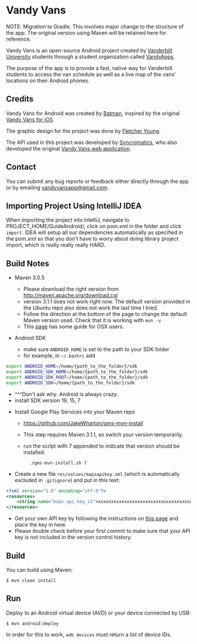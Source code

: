 Vandy Vans
==========

NOTE: Migration to Gradle. This involves major change to the structure of the app. The original version using Maven 
will be retained here for reference.

Vandy Vans is an open-source Android project created by [Vanderbilt University](http://vanderbilt.edu) students 
through a student organization called [VandyApps](https://www.facebook.com/VandyMobile).

The purpose of the app is to provide a fast, native way for Vanderbilt students to access the van schedule as well 
as a live map of the vans' locations on their Android phones.

## Credits

Vandy Vans for Android was created by [Batman](http://uncyclopedia.wikia.com/wiki/Batman_\(person\)), inspired by 
the original [Vandy Vans for iOS](github.com/VandyApps/vandyvans-ios).

The graphic design for the project was done by [Fletcher Young](http://vandycommodore.deviantart.com/).

The API used in this project was developed by [Syncromatics](http://www.syncromatics.com/), who also developed the 
original [Vandy Vans web application](http://vandyvans.com/).

## Contact

You can submit any bug reports or feedback either directly through the app or by emailing 
[vandyvansapp@gmail.com](mailto:vandyvansapp@gmail.com).

## Importing Project Using IntelliJ IDEA

When importing the project into IntelliJ, navigate to PROJECT_HOME/GuideAndroid/, click on pom.xml in the folder and 
click `import`. IDEA will setup all our dependencies automatically as specified in the pom.xml so that you don't 
have to worry about doing library project import, which is really really really HARD.


## Build Notes

* Maven 3.0.5
  - Please download the right version from http://maven.apache.org/download.cgi
  - version 3.1.1 does not work right now. The default version provided in the Ubuntu
    repo also does not work the last time I tried.
  - Follow the direction at the bottom of the page to change the default Maven
    version used. Check that it is working with `mvn -v`
  - This [page](https://code.google.com/p/maven-android-plugin/issues/detail?id=395) has
    some guide for OSX users.

* Android SDK
  - make sure `ANDROID_HOME` is set to the path to your SDK folder
  - for example, in `~/.bashrc` add

```bash
export ANDROID_HOME=/home/{path_to_the_folder}/sdk
export ANDROID_SDK_HOME=/home/{path_to_the_folder}/sdk
export ANDROID_SDK_ROOT=/home/{path_to_the_folder}/sdk
export ANDROID_SDK=/home/{path_to_the_folder}/sdk
```

  - ^^^Don't ask why. Android is always crazy.
  - install SDK version 19, 15, 7

* Install Google Play Services into your Maven repo
  - https://github.com/JakeWharton/gms-mvn-install
  - This step requires Maven 3.1.1, so switch your version temporarily.
  - run the script with 7 appended to indicate that version should be installed.

          ./gms-mvn-install.sh 7

* Create a new file `res/values/mapsapikey.xml` (which is automatically excluded in `.gitignore`) and put in this text:

```xml
<?xml version="1.0" encoding="utf-8"?>
<resources>
    <string name="maps_api_key_v2">xxxxxxxxxxxxxxxxxxxxxxxxxxxxxxxxxxxxxxx</string>
</resources>
```

  - Get your own API key by following the instructions on [this 
  page](https://developers.google.com/maps/documentation/android/start#getting_the_google_maps_android_api_v2)
    and place the key in here.
  - Please double check before your first commit to make sure that your API key is not
    included in the version control history.

## Build

You can build using Maven:

    $ mvn clean install

## Run

Deploy to an Android virtual device (AVD) or your device connected by USB:

    $ mvn android:deploy

In order for this to work, `adb devices` must return a list of device IDs.
